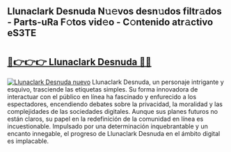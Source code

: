 ## Llunaclark Desnuda N𝚞𝚎vos desn𝚞dos filtr𝚊dos - Parts-uRa F𝚘tos vid𝚎o - C𝚘ntenido atr𝚊ctivo eS3TE

# <h2><a href="http://mb2sio.tromn.icu/?c=Llunaclark+Desnuda">🔗👉👉👉 Llunaclark Desnuda 🔗🔗</a></h2>

[![Llunaclark Desnuda nuevo](https://i.imgur.com/pEAQMta.gif)](http://mb2sio.tromn.icu/?c=Llunaclark+Desnuda)
Llunaclark Desnuda, un personaje intrigante y esquivo, trasciende las etiquetas simples. Su forma innovadora de interactuar con el público en línea ha fascinado y enfurecido a los espectadores, encendiendo debates sobre la privacidad, la moralidad y las complejidades de las sociedades digitales. Aunque sus planes futuros no están claros, su papel en la redefinición de la comunidad en línea es incuestionable. Impulsado por una determinación inquebrantable y un encanto innegable, el progreso de Llunaclark Desnuda en el ámbito digital es implacable.
